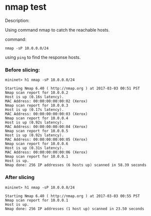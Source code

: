 nmap test
=========

Description:

Using command nmap to catch the reachable hosts.

command:

```
nmap -sP 10.0.0.0/24
```

using `ping` to find the response hosts.

### Before slicing:

```
mininet> h1 nmap -sP 10.0.0.0/24
```

```
Starting Nmap 6.40 ( http://nmap.org ) at 2017-03-03 00:51 PST
Nmap scan report for 10.0.0.2
Host is up (0.16s latency).
MAC Address: 00:00:00:00:00:02 (Xerox)
Nmap scan report for 10.0.0.3
Host is up (0.17s latency).
MAC Address: 00:00:00:00:00:03 (Xerox)
Nmap scan report for 10.0.0.4
Host is up (0.92s latency).
MAC Address: 00:00:00:00:00:04 (Xerox)
Nmap scan report for 10.0.0.5
Host is up (0.92s latency).
MAC Address: 00:00:00:00:00:05 (Xerox)
Nmap scan report for 10.0.0.6
Host is up (0.31s latency).
MAC Address: 00:00:00:00:00:06 (Xerox)
Nmap scan report for 10.0.0.1
Host is up.
Nmap done: 256 IP addresses (6 hosts up) scanned in 58.39 seconds
```

### After slicing

```
mininet> h1 nmap -sP 10.0.0.0/24
```

```
Starting Nmap 6.40 ( http://nmap.org ) at 2017-03-03 00:55 PST
Nmap scan report for 10.0.0.1
Host is up.
Nmap done: 256 IP addresses (1 host up) scanned in 23.50 seconds
```